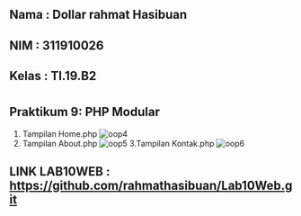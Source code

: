 ## Nama : Dollar rahmat Hasibuan
## NIM : 311910026
## Kelas : TI.19.B2
#
#
## Praktikum 9: PHP Modular ##
1. Tampilan Home.php
![oop4](https://user-images.githubusercontent.com/81568130/121017605-aa07f680-c7c7-11eb-9f8d-8fb03bc0a922.PNG)
2. Tampilan About.php
![oop5](https://user-images.githubusercontent.com/81568130/121017610-abd1ba00-c7c7-11eb-9c95-d636a3f5f086.PNG)
3.Tampilan Kontak.php
![oop6](https://user-images.githubusercontent.com/81568130/121017613-abd1ba00-c7c7-11eb-9800-60e326c174ab.PNG)
 
 ## LINK LAB10WEB : https://github.com/rahmathasibuan/Lab10Web.git ##
